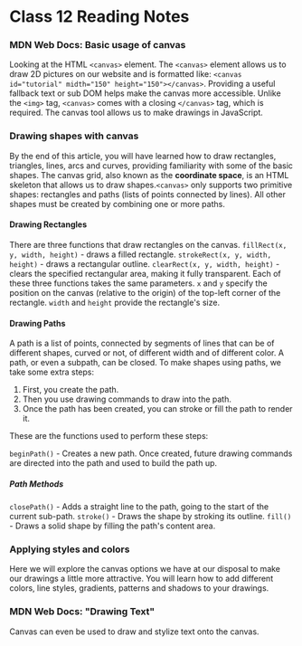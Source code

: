 # Class 12 Reading Notes

### MDN Web Docs: Basic usage of canvas

Looking at the HTML `<canvas>` element. The `<canvas>` element allows us to draw 2D pictures on our website and is formatted like: `<canvas id="tutorial" midth="150" height="150"></canvas>`. Providing a useful fallback text or sub DOM helps make the canvas more accessible. Unlike the `<img>` tag, `<canvas>` comes with a closing `</canvas>` tag, which is required. The canvas tool allows us to make drawings in JavaScript. 

### Drawing shapes with canvas

By the end of this article, you will have learned how to draw rectangles, triangles, lines, arcs and curves, providing familiarity with some of the basic shapes. The canvas grid, also known as the **coordinate space**, is an HTML skeleton that allows us to draw shapes.`<canvas>` only supports two primitive shapes: rectangles and paths (lists of points connected by lines). All other shapes must be created by combining one or more paths. 

#### Drawing Rectangles

There are three functions that draw rectangles on the canvas. `fillRect(x, y, width, height)` - draws a filled rectangle. `strokeRect(x, y, width, height)` - draws a rectangular outline. `clearRect(x, y, width, height)` - clears the specified rectangular area, making it fully transparent. Each of these three functions takes the same parameters. `x` and `y` specify the position on the canvas (relative to the origin) of the top-left corner of the rectangle. `width` and `height` provide the rectangle's size.

#### Drawing Paths

A path is a list of points, connected by segments of lines that can be of different shapes, curved or not, of different width and of different color. A path, or even a subpath, can be closed. To make shapes using paths, we take some extra steps:

1. First, you create the path.
2. Then you use drawing commands to draw into the path.
3. Once the path has been created, you can stroke or fill the path to render it.

These are the functions used to perform these steps:

`beginPath()` - Creates a new path. Once created, future drawing commands are directed into the path and used to build the path up.
##### Path Methods
`closePath()` - Adds a straight line to the path, going to the start of the current sub-path.
`stroke()` - Draws the shape by stroking its outline.
`fill()` - Draws a solid shape by filling the path's content area.

### Applying styles and colors

Here we will explore the canvas options we have at our disposal to make our drawings a little more attractive. You will learn how to add different colors, line styles, gradients, patterns and shadows to your drawings.

### MDN Web Docs: "Drawing Text" 

Canvas can even be used to draw and stylize text onto the canvas.